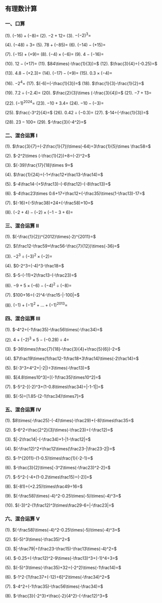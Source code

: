 ## 有理数计算

### 一、口算

(1). $(-16)+(-8)=$	        (2). $-2+12=$		 (3). $-(-2)^3=$

(4). $(-48)÷3=$		         (5). $78+(-85)=$	   (6). $(-14)-(+15)=$

(7). $(-15)+(+9)=$		(8). $(-4)\times (-6)=$	 (9). $4-(-16)=$

(10). $12-(+17)=$		  (11). $84\times(-\frac{1}{3})=$ 	 (12). $\frac{3}{4}÷(-0.25)=$

(13). $4.8-(+2.3)=$		(14). $(-17)-(+9)=$    (15). $0.3\times (-4)=$

(16). $-2^4=$		  	      (17). $(-6)÷(-\frac{1}{3})=$       (18). $\frac{1}{3}-\frac{1}{2}=$

(19). $7.2÷(-2.4)=$	          (20). $\frac{2}{3}\times (-\frac{3}{4})=$           (21). $-7+13=$

(22). $(-1)^{2024}=$ 		       (23). $-10+3.4=$	   (24). $-10-(-3)=$

(25). $\frac{-3^2}{4}=$				(26). $0.42÷(-0.3)=$       (27). $-14÷(-\frac{1}{3})=$

(28). $23-100=$	 	      (29). $-\frac{3}{-4^2}=$



### 二、混合运算 Ⅰ

(1). $\frac{3}{7}÷(-2\frac{1}{7})\times(-64)÷3\frac{1}{5}\times \frac58=$

(2). $-2^2\times (-\frac{1}{2})+8÷(-2)^2=$

(3). $(-39)\frac{17}{18}\times 9=$

(4). $\frac{1}{24}÷(-1+\frac12+\frac13-\frac14)=$

(5). $-4\frac14-(+5\frac13)-(-6\frac12)-(-8\frac13)=$

(6). $-4\frac23\times 0.6+17÷\frac12+(-\frac35)\times(1-\frac13)-17=$

(7). $(-16)+(-5\frac38)+24+(-\frac58)+10=$

(8). $(-2+4)-(-2)\times(-1-3+6)=$



### 三、混合运算 Ⅱ

(1). $(-\frac{1}{2})^{2012}\times(-2)^{2011}=$

(2). $(\frac12-\frac59+\frac56-\frac{7}{12})\times(-36)=$

(3). $-2^3÷(-3)^2\times(-2)=$

(4). $0-2^3÷(-4)^3-\frac18=$

(5). $-5-(-11)+2\frac13-(-\frac23)=$

(6). $-9+5\times(-6)-(-4)^2÷(-8)=$

(7). $100+16÷(-2)^4-\frac15-|-100|=$

(8). $(-1)+(-1)^2+...+(-1)^{2013}=$



### 四、混合运算 Ⅲ

(1). $-4^2÷(-1\frac35)-\frac56\times(-\frac34)=$

(2). $4+(-2)^3\times5-(-0.28)÷4=$

(3). $-36\times(\frac{7}{18}-\frac{3}{4}+\frac{5}{6})-2=$

(4). $7\frac19\times(1\frac12-1\frac18+3\frac14)\times(-2\frac14)=$

(5). $(-3^3+4^2+|-2|)÷3\times(-\frac13)=$

(6). $[4.8\times10^3]÷[(-1\frac35)\times10^2]=$

(7). $-5^2-[(-2)^3+(1-0.8\times\frac34)÷|-1-1|]=$

(8). $(-5)÷[1.85-(2-1\frac34)\times7]=$



### 五、混合运算 Ⅳ

(1). $8\times(-\frac25)-(-4)\times(-\frac29)+(-8)\times\frac35=$

(2). $-6^2÷\frac{2^2}{3}\times(-\frac23)÷(-\frac12)=$

(3). $|-2\frac14|-(-\frac34)+1-|1-\frac12|=$

(4). $(-\frac12)^2+\frac12\times(\frac23-|\frac23-2|)=$

(5). $-1^{2011}-(1-0.5)\times\frac{1}{-2-1}=$

(6). $-\frac{3}{2}\times[-3^2\times(-\frac23)^2-2]=$

(7). $-5^2-[-4+(1-0.2\times\frac15)÷(-2)]=$

(8). $(-81)÷(+2.25)\times\frac49÷16=$

(9). $(-\frac58)\times(-4)^2-0.25\times(-5)\times(-4)^3=$

(10). $(-3)^2-(1\frac12)^3\times\frac29-6÷|-\frac23|=$



### 六、混合运算 Ⅴ

(1). $(-\frac58)\times(-4)^2-0.25\times(-5)\times(-4)^3=$

(2). $(-5)^3\times(-\frac35)^2=$

(3). $|-\frac79|÷(\frac23-\frac15)-\frac13\times(-4)^2=$

(4). $-0.25÷(-\frac12)^2-9\times(-\frac13)^3+(-1)^4÷3=$

(5). $(-5)^3\times(-\frac35)+32÷(-2^2)\times(-1\frac14)=$

(6). $-1^2-[1\frac37+(-12)÷6]^2\times(-\frac34)^2=$

(7). $-4^2÷(-1\frac35)-\frac56\times(-\frac34)=$

(8). $-\frac{3}{-2^3}+\frac{-2}{4^2}-(-\frac12)^3=$

